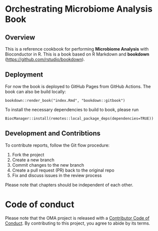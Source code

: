 # Orchestrating Microbiome Analysis Book

## Overview

This is a reference cookbook for performing **Microbiome Analysis** with 
Bioconductor in R. This is a book based on R Markdown and **bookdown** 
(https://github.com/rstudio/bookdown).

## Deployment

For now the book is deployed to GitHub Pages from GitHub Actions. 
The book can also be build locally:

```
bookdown::render_book("index.Rmd", "bookdown::gitbook")
```

To install the necessary dependencies to build to book, please run
```
BiocManager::install(remotes::local_package_deps(dependencies=TRUE))
```

## Development and Contribtions

To contribute reports, follow the Git flow procedure:

1. Fork the project
2. Create a new branch
3. Commit changes to the new branch
4. Create a pull request (PR) back to the original repo
5. Fix and discuss issues in the review process

Please note that chapters should be independent of each other.

# Code of conduct

Please note that the OMA project is released with a [Contributor Code of Conduct](https://contributor-covenant.org/version/2/0/CODE_OF_CONDUCT.html).
By contributing to this project, you agree to abide by its terms.
